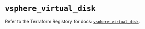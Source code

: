 # `vsphere_virtual_disk`

Refer to the Terraform Registory for docs: [`vsphere_virtual_disk`](https://registry.terraform.io/providers/hashicorp/vsphere/2.4.2/docs/resources/virtual_disk).
